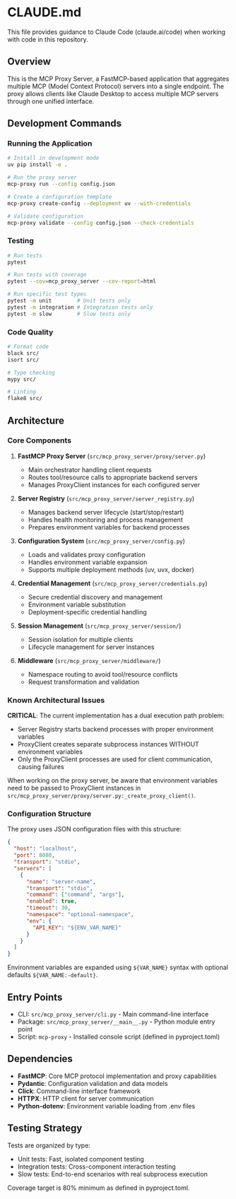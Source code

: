 # CLAUDE.md

This file provides guidance to Claude Code (claude.ai/code) when working with code in this repository.

## Overview

This is the MCP Proxy Server, a FastMCP-based application that aggregates multiple MCP (Model Context Protocol) servers into a single endpoint. The proxy allows clients like Claude Desktop to access multiple MCP servers through one unified interface.

## Development Commands

### Running the Application
```bash
# Install in development mode
uv pip install -e .

# Run the proxy server
mcp-proxy run --config config.json

# Create a configuration template
mcp-proxy create-config --deployment uv --with-credentials

# Validate configuration
mcp-proxy validate --config config.json --check-credentials
```

### Testing
```bash
# Run tests
pytest

# Run tests with coverage
pytest --cov=mcp_proxy_server --cov-report=html

# Run specific test types
pytest -m unit        # Unit tests only
pytest -m integration # Integration tests only
pytest -m slow        # Slow tests only
```

### Code Quality
```bash
# Format code
black src/
isort src/

# Type checking
mypy src/

# Linting
flake8 src/
```

## Architecture

### Core Components

1. **FastMCP Proxy Server** (`src/mcp_proxy_server/proxy/server.py`)
   - Main orchestrator handling client requests
   - Routes tool/resource calls to appropriate backend servers
   - Manages ProxyClient instances for each configured server

2. **Server Registry** (`src/mcp_proxy_server/server_registry.py`)
   - Manages backend server lifecycle (start/stop/restart)
   - Handles health monitoring and process management
   - Prepares environment variables for backend processes

3. **Configuration System** (`src/mcp_proxy_server/config.py`)
   - Loads and validates proxy configuration
   - Handles environment variable expansion
   - Supports multiple deployment methods (uv, uvx, docker)

4. **Credential Management** (`src/mcp_proxy_server/credentials.py`)
   - Secure credential discovery and management
   - Environment variable substitution
   - Deployment-specific credential handling

5. **Session Management** (`src/mcp_proxy_server/session/`)
   - Session isolation for multiple clients
   - Lifecycle management for server instances

6. **Middleware** (`src/mcp_proxy_server/middleware/`)
   - Namespace routing to avoid tool/resource conflicts
   - Request transformation and validation

### Known Architectural Issues

**CRITICAL**: The current implementation has a dual execution path problem:
- Server Registry starts backend processes with proper environment variables
- ProxyClient creates separate subprocess instances WITHOUT environment variables
- Only the ProxyClient processes are used for client communication, causing failures

When working on the proxy server, be aware that environment variables need to be passed to ProxyClient instances in `src/mcp_proxy_server/proxy/server.py:_create_proxy_client()`.

### Configuration Structure

The proxy uses JSON configuration files with this structure:
```json
{
  "host": "localhost",
  "port": 8080,
  "transport": "stdio",
  "servers": [
    {
      "name": "server-name",
      "transport": "stdio",
      "command": ["command", "args"],
      "enabled": true,
      "timeout": 30,
      "namespace": "optional-namespace",
      "env": {
        "API_KEY": "${ENV_VAR_NAME}"
      }
    }
  ]
}
```

Environment variables are expanded using `${VAR_NAME}` syntax with optional defaults `${VAR_NAME:-default}`.

## Entry Points

- CLI: `src/mcp_proxy_server/cli.py` - Main command-line interface
- Package: `src/mcp_proxy_server/__main__.py` - Python module entry point
- Script: `mcp-proxy` - Installed console script (defined in pyproject.toml)

## Dependencies

- **FastMCP**: Core MCP protocol implementation and proxy capabilities
- **Pydantic**: Configuration validation and data models
- **Click**: Command-line interface framework
- **HTTPX**: HTTP client for server communication
- **Python-dotenv**: Environment variable loading from .env files

## Testing Strategy

Tests are organized by type:
- Unit tests: Fast, isolated component testing
- Integration tests: Cross-component interaction testing
- Slow tests: End-to-end scenarios with real subprocess execution

Coverage target is 80% minimum as defined in pyproject.toml.